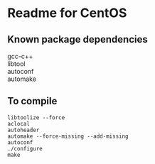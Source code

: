 # Readme for CentOS

## Known package dependencies

gcc-c++  
libtool  
autoconf  
automake  

## To compile

```
libtoolize --force
aclocal
autoheader
automake --force-missing --add-missing
autoconf
./configure
make
```

